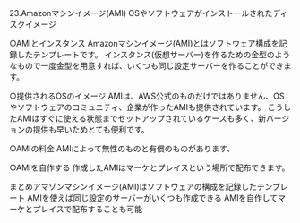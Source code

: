 23.Amazonマシンイメージ(AMI) OSやソフトウェアがインストールされたディスクイメージ

○AMIとインスタンス
Amazonマシンイメージ(AMI)とはソフトウェア構成を記録したテンプレートです。
インスタンス(仮想サーバー)を作るための金型のようなもので一度金型を用意すれば、いくつも同じ設定サーバーを作ることができます。

○提供されるOSのイメージ
AMIは、AWS公式のものだけではありません、OSやソフトウェアのコミュニティ、企業が作ったAMIも提供されています。
こうしたAMIはすぐに使える状態までセットアップされているケースも多く、新バージョンの提供も早いためとても便利です。

○AMIの料金
AMIによって無性のものと有償のものがあります、

○AMIを自作する
作成したAMIはマーケとプレイスという場所で配布できます。


まとめアマゾンマシンイメージ(AMI)はソフトウェアの構成を記録したテンプレート
AMIを使えば同じ設定のサーバーがいくつも作成できる
AMIを自作してマーケとプレイスで配布することも可能
